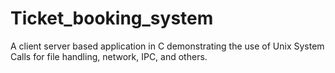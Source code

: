 # Ticket_booking_system
A client server based application in C demonstrating the use of Unix System Calls for file handling, network, IPC, and others.
